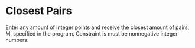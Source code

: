 # Closest Pairs

Enter any amount of integer points and receive the closest amount of pairs, M, specified in the program. 
Constraint is must be nonnegative integer numbers.
